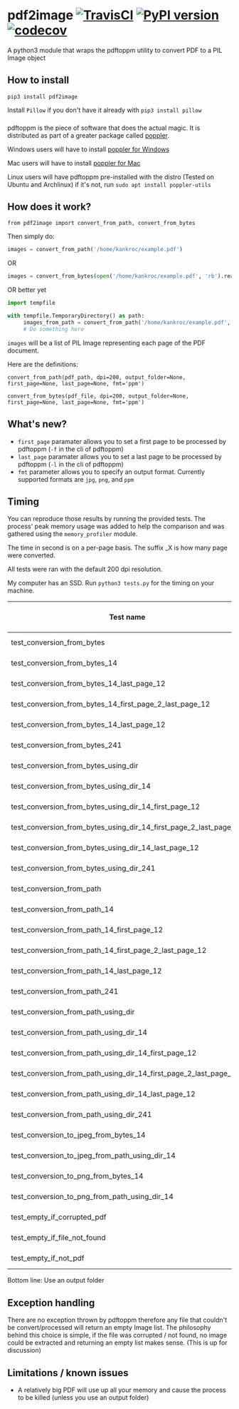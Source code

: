 # pdf2image [![TravisCI](https://travis-ci.org/Belval/pdf2image.svg?branch=master)](https://travis-ci.org/Belval/pdf2image) [![PyPI version](https://badge.fury.io/py/pdf2image.svg)](https://badge.fury.io/py/pdf2image) [![codecov](https://codecov.io/gh/Belval/pdf2image/branch/master/graph/badge.svg)](https://codecov.io/gh/Belval/pdf2image)
A python3 module that wraps the pdftoppm utility to convert PDF to a PIL Image object

## How to install

` pip3 install pdf2image `

Install `Pillow` if you don't have it already with `pip3 install pillow`

###

pdftoppm is the piece of software that does the actual magic. It is distributed as part of a greater package called [poppler](https://poppler.freedesktop.org/).

Windows users will have to install [poppler for Windows](https://sourceforge.net/projects/poppler-win32/)

Mac users will have to install [poppler for Mac](http://macappstore.org/poppler/)

Linux users will have pdftoppm pre-installed with the distro (Tested on Ubuntu and Archlinux) if it's not, run `sudo apt install poppler-utils`

## How does it work?
` from pdf2image import convert_from_path, convert_from_bytes `

Then simply do:

``` py
images = convert_from_path('/home/kankroc/example.pdf')
```

OR

``` py
images = convert_from_bytes(open('/home/kankroc/example.pdf', 'rb').read())
```

OR better yet

``` py
import tempfile

with tempfile.TemporaryDirectory() as path:
     images_from_path = convert_from_path('/home/kankroc/example.pdf', output_folder=path)
     # Do something here
```

`images` will be a list of PIL Image representing each page of the PDF document.

Here are the definitions:

`convert_from_path(pdf_path, dpi=200, output_folder=None, first_page=None, last_page=None, fmt='ppm')`

`convert_from_bytes(pdf_file, dpi=200, output_folder=None, first_page=None, last_page=None, fmt='ppm')`


## What's new?
- `first_page` paramater allows you to set a first page to be processed by pdftoppm (`-f` in the cli of pdftoppm)
- `last_page` paramater allows you to set a last page to be processed by pdftoppm (`-l` in the cli of pdftoppm)
- `fmt` parameter allows you to specify an output format. Currently supported formats are `jpg`, `png`, and `ppm`

## Timing

You can reproduce those results by running the provided tests. The process' peak memory usage was added to help the comparison and was gathered using the `memory_profiler` module.

The time in second is on a per-page basis. The suffix \_X is how many page were converted.

All tests were ran with the default 200 dpi resolution.

My computer has an SSD. Run `python3 tests.py` for the timing on your machine.

| Test name | sec/page | Peak memory usage |
| --- | --- | --- |
| test_conversion_from_bytes | 0.08025979995727539 sec | 69.7 MiB
| test_conversion_from_bytes_14 | 0.07791144507271903 sec | 348.1 MiB
| test_conversion_from_bytes_14_last_page_12 | 0.015511631965637207 sec | 219.9 MiB
| test_conversion_from_bytes_14_first_page_2_last_page_12 | 0.053603836468287876 sec | 283.9 MiB
| test_conversion_from_bytes_14_last_page_12 | 0.05721770014081683 sec | 305.3 MiB
| test_conversion_from_bytes_241 | 0.040824553778557364 sec | 5210.9 MiB
| test_conversion_from_bytes_using_dir | 0.13207364082336426 sec | 2643.0 MiB
| test_conversion_from_bytes_using_dir_14 | 0.05664423533848354 sec | 2643.0 MiB
| test_conversion_from_bytes_using_dir_14_first_page_12 | 0.0180361270904541 sec | 2643.0 MiB
| test_conversion_from_bytes_using_dir_14_first_page_2_last_page_12 | 0.07084715366363525 sec | 2643.0 MiB
| test_conversion_from_bytes_using_dir_14_last_page_12 | 0.06571905953543526 sec | 2643.0 MiB
| test_conversion_from_bytes_using_dir_241 | 0.03664693001394945 sec | 177.4 MiB
| test_conversion_from_path | 0.041847944259643555 sec | 177.4 MiB
| test_conversion_from_path_14 | 0.06815803050994873 sec | 347.7 MiB
| test_conversion_from_path_14_first_page_12 | 0.013361079352242606 sec | 177.4 MiB
| test_conversion_from_path_14_first_page_2_last_page_12 | 0.06226999419076102 sec | 284.3 MiB
| test_conversion_from_path_14_last_page_12 | 0.06276893615722656 sec | 305.7 MiB
| test_conversion_from_path_241 | 0.04187167630650691 sec | 5210.2 MiB
| test_conversion_from_path_using_dir | 0.1171102523803711 sec | 2642.3 MiB
| test_conversion_from_path_using_dir_14 | 0.05710525172097342 sec | 2642.3 MiB
| test_conversion_from_path_using_dir_14_first_page_12 | 0.0152871949332101 sec | 2642.3 MiB
| test_conversion_from_path_using_dir_14_first_page_2_last_page_12 | 0.04539140633174351 sec | 2642.3 MiB
| test_conversion_from_path_using_dir_14_last_page_12 | 0.05119928291865757 sec | 2642.3 MiB
| test_conversion_from_path_using_dir_241 | 0.03425470724145407 sec | 177.4 MiB
| test_conversion_to_jpeg_from_bytes_14 | 0.0022412879126412527 sec | 177.4 MiB
| test_conversion_to_jpeg_from_path_using_dir_14 | 0.002368075507027762 sec | 177.4 MiB
| test_conversion_to_png_from_bytes_14 | 0.010121209280831473 sec | 177.4 MiB
| test_conversion_to_png_from_path_using_dir_14 | 0.010833195277622767 sec | 177.4 MiB
| test_empty_if_corrupted_pdf | 0.008587360382080078 sec | 177.4 MiB
| test_empty_if_file_not_found | 0.008152961730957031 sec | 177.4 MiB
| test_empty_if_not_pdf | 0.01006937026977539 sec | 177.4 MiB


Bottom line: Use an output folder

## Exception handling

There are no exception thrown by pdftoppm therefore any file that couldn't be convert/processed will return an empty Image list. The philosophy behind this choice is simple, if the file was corrupted / not found, no image could be extracted and returning an empty list makes sense. (This is up for discussion)

## Limitations / known issues

- A relatively big PDF will use up all your memory and cause the process to be killed (unless you use an output folder)
